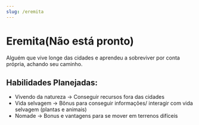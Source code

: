 ```yaml
---
slug: /eremita
---
```


# Eremita(Não está pronto)
Alguém que vive longe das cidades e aprendeu a sobreviver por conta própria, achando seu caminho.

## Habilidades Planejadas:
- Vivendo da natureza → Conseguir recursos fora das cidades
- Vida selvagem → Bônus para conseguir informações/ interagir com vida selvagem (plantas e animais)
- Nomade → Bonus e vantagens para se mover em terrenos difíceis